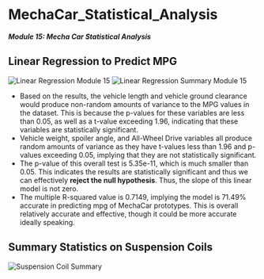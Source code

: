# MechaCar_Statistical_Analysis

**_Module 15: Mecha Car Statistical Analysis_**

## Linear Regression to Predict MPG

![Linear Regression Module 15](https://user-images.githubusercontent.com/6594718/173254593-799809ed-6b7a-4545-8275-4caee2d78b68.png)
![Linear Regression Summary Module 15](https://user-images.githubusercontent.com/6594718/173254597-9f8b0134-a528-44dd-8b12-9a45b1c55212.png)

- Based on the results, the vehicle length and vehicle ground clearance would produce non-random amounts of variance to the MPG values in the dataset. This is because the p-values for these variables are less than 0.05, as well as a t-value exceeding 1.96, indicating that these variables are statistically significant.
- Vehicle weight, spoiler angle, and All-Wheel Drive variables all produce random amounts of variance as they have t-values less than 1.96 and p-values exceeding 0.05, implying that they are not statistically significant.
- The p-value of this overall test is 5.35e-11, which is much smaller than 0.05. This indicates the results are statistically significant and thus we can effectively **reject the null hypothesis**. Thus, the slope of this linear model is not zero.
- The multiple R-squared value is 0.7149, implying the model is 71.49% accurate in predicting mpg of MechaCar prototypes. This is overall relatively accurate and effective, though it could be more accurate ideally speaking.

## Summary Statistics on Suspension Coils

![Suspension Coil Summary](https://user-images.githubusercontent.com/6594718/173256536-73074e05-b708-474c-926a-4dd4b920771c.png)

